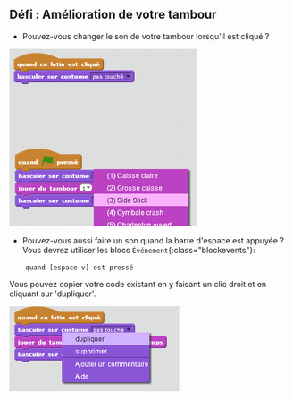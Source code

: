 ## Défi : Amélioration de votre tambour

+ Pouvez-vous changer le son de votre tambour lorsqu'il est cliqué ?

![screenshot](images/band-drum-sound.png)

+ Pouvez-vous aussi faire un son quand la barre d'espace est appuyée ? Vous devrez utiliser les blocs `Événement`{:class="blockevents"}:

```blocks
	quand [espace v] est pressé
```

 Vous pouvez copier votre code existant en y faisant un clic droit et en cliquant sur 'dupliquer'.

![screenshot](images/band-duplicate-code.png)
